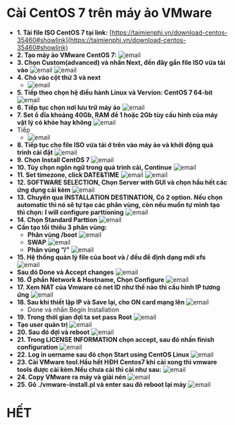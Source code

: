 # Cài CentOS 7 trên máy ảo VMware
- **1. Tải file ISO CentOS 7 tại link:**
[https://taimienphi.vn/download-centos-35460#showlink](https://taimienphi.vn/download-centos-35460#showlink)
- **2. Tạo máy ảo VMware CentOS 7:**
![email](https://lh3.googleusercontent.com/keep-bbsk/AGk0z-PBJQcqOBcO0DjuPipQ_2emnGRgn2x1rWMyS53Ho92ZWAl0JRQCrCZIqgjW8SjbNoSiGFEMCviiJ05lfDXnRs2ssoAzMpHxxRyj2Zo=s512)
- **3. Chọn Custom(advanced) và nhấn Next, đến đây gắn file ISO vừa tải vào**
![email](https://lh3.googleusercontent.com/keep-bbsk/AGk0z-PzvhnlBaBE3sYS4rGqL1kJK-okibfz2DHjzVeINk0bd2vqEaT93b16CX5JCk8PVytFpmADlv0xIriGMssoxcchM4BXIYP8ZWdT_88=s512)
![email](https://lh3.googleusercontent.com/keep-bbsk/AGk0z-PThzGn4KOZgD1KXKgaUKkWeMwHwMjQ0SMtw7wT31AxdaVti4_MSk7f-KY4tk41kcO4EhwEQpa3byaqv-Nmy9TMiufGhi30gayr3iE=s512)
- **4. Chỏ vào cột thứ 3 và next**
    + ![email](https://lh3.googleusercontent.com/keep-bbsk/AGk0z-M-vC2_MPK79XBht6210m31qF00x1GXQpEMUZMCAKmcjF04kfWAjP_f8IGmKyNDSY431lqe2JXIeJe3ocE63-oNFvD1b4qK0w8XVJw=s512)
- **5. Tiếp theo chọn hệ điều hành Linux và Vervion: CentOS 7 64-bit**
![email](https://lh3.googleusercontent.com/keep-bbsk/AGk0z-OE1jqDbcT63TYISwyL08mx1MXL_w0Cx7-aHTSny9GtoWHzcSKV_lMbPmzmBTWFR3kAl3JLLdb-XgKVfnluOSIr-cWAe9kixCnsxQ=s512)
- **6. Tiếp tục chọn nơi lưu trữ máy ảo**
![email](https://lh3.googleusercontent.com/keep-bbsk/AGk0z-NTCUUKNhCINX8w-RT1Sf3Evsc2IrCb1lHJbL4bMhDLkV2-Y9syUcLoC4OtZCnlnVVhaokl2BInSXqQKEIX7om3fU4T2o-ICYIHiQ=s512)
- **7. Set ổ đĩa khoảng 40Gb, RAM để 1 hoặc 2Gb tùy cấu hình của máy vật lý có khỏe hay không**
![email](https://lh3.googleusercontent.com/keep-bbsk/AGk0z-M1p_9ljR_-KavQM2bBGAG0Qcq51j7h32s6Hg6aiJJ1fJgdjWPn8HvRPix9N2BcWHKjGZnahSWnHXx8JSehlN87uGMl971Q2FG8RJM=s512)
- Tiếp 
    + ![email](https://lh3.googleusercontent.com/keep-bbsk/AGk0z-OROTrJLryzFAxWzP3HkmAYVK98AQExgdCnXdh2B_e2ffAElD0968eN7bUcxefkr_qCQICT-l8kjIuuXVtfeFahrKCabH_uS_chLiA=s512)
- **8. Tiếp tục cho file ISO vừa tải ở trên vào máy ảo và khởi động quá trình cài đặt**
![email](https://lh3.googleusercontent.com/keep-bbsk/AGk0z-OitgfuPbKGahOpzD5FLGqxueiI-_L0Vn9T_fGwruBTmeQYlwuidVf6iJm3hcnOsEsMAfpDACQbAexFCs-MQ394Vs9-g0kv8C4EIHQ=s512)
- **9. Chọn Install CentOS 7**
![email](https://lh3.googleusercontent.com/keep-bbsk/AGk0z-NHq7cvUKO3GrbulCItRMilJaqbq8kzuiZ0AF62MrFrqua6nGEZvuyolBJ4UhTSFdcjlU7n4VeBx0iqaDrstfMBYFDSPOnxfF0cnA=s512)
- **10. Tùy chọn ngôn ngữ trong quá trình cài, Continue**
![email](https://lh3.googleusercontent.com/keep-bbsk/AGk0z-Po6krP3SfvjFW2_kQEUNpCgRpOxY743OJcEU6AweMG1DtXMWfmhSwQyrWQsnEtCc1H0NqHJ3A0HZp5N-UkU6jwtN0wlRTYpoJCs68=s512)
- **11. Set timezone, click DATE&TIME**
![email](https://lh3.googleusercontent.com/keep-bbsk/AGk0z-NrfRCMYbozVIg9abMhxA2RqlI7m5wuuepWuxNfFPZVQL7W_bi_zJzZZP4YzYw6tTZPCwiX_oFpfquldWRcahtWegVa3AZX68988lw=s512)
![email](https://lh3.googleusercontent.com/keep-bbsk/AGk0z-N4giilMG1I_BQbe5hPAunWBPwZ4D_wQvLvJ9HnRATrLlJ1S_apImBH_wyaSYx4wS2n80TXFb5_nY2pSdRAGqGImGyJbutobuaCBPg=s512)
- **12. SOFTWARE SELECTION, Chọn Server with GUI và chọn hầu hết các ứng dụng cài kèm**
![email](https://lh3.googleusercontent.com/keep-bbsk/AGk0z-MfrSYiJJ56H4AyzUv39xfhZPrvFYisJMBnAGCNTokOiUaCcqgtxXgtIMe-atWf7BS2NSExtnGN1ONngfZMc17dKT8N8tub4IN2Tog=s512)
- **13. Chuyển qua INSTALLATION DESTINATION, Có 2 option. Nếu chọn automatic thì nó sẽ tự tạo các phân vùng, còn nếu muốn tự mình tạo thì chọn: I will configure parttioning**
![email](https://lh3.googleusercontent.com/keep-bbsk/AGk0z-MBbbAB9w0z8bBydn0IeK1k5Rw8_xI9arCsLdD0S21EK2gXE0udyQfnXMDKsQ7V2XqRXAQM1Nm5G6JjuonlZSRmXXpY4nz8-0EHLxg=s512)
- **14. Chọn Standard Parttion**
![email](https://lh3.googleusercontent.com/keep-bbsk/AGk0z-O1K6_0DRR9a5IHWEVenoCTrO5aE9l0Tkd7B26hm4qEOIpFOeoSxSYU0B3T66i9PzVmeVaRBtlS6AEcrooaje-7fTWQgDFYQUTvox0=s512)
- **Cần tạo tối thiểu 3 phân vùng:**
    + **Phân vùng /boot**
    ![email](https://lh3.googleusercontent.com/keep-bbsk/AGk0z-PT34mg_4s3ki_1Ersq5PgFJo_0cbH_nFAkrqYphEbsVzu01Wo_BngyYWHCo62zzxzzlC5poN0UW0K9VVOYlL6HjKzLkFEpTDfHVfg=s512)
    + **SWAP**
    ![email](https://lh3.googleusercontent.com/keep-bbsk/AGk0z-OQbfX_9HZoqLDGvKNn5CD7U5R0p6c0y6kOHzetcwnjfqgWABNp9KAd8XJnOcYXknE7Zp5cwgM8KoMdox_5OemxYbrDm1fkq-bmXRc=s512)
    + **Phân vùng “/”**
    ![email](https://lh3.googleusercontent.com/keep-bbsk/AGk0z-N79PNmxRPgLxIWaCyj1V2HhbU6GFITGT5fyfOp8z-9q7wlA34flVl5VBSxHVx12sU6cz4HPfBNsDz0zQTnbiVau8b7nzHcHfStOgM=s512)
- **15. Hệ thống quản lý file của boot và / đều để định dạng mới xfs**
![email](https://lh3.googleusercontent.com/keep-bbsk/AGk0z-MStOWTWAxSZwYXwg7u3OU1tUWfM7uK4Pi5p3dkbI1DQLa4CuO-2GWtnQzW6pMKZq79raPW0whXpsHdkEsMefdq3X66CualQzx2C_k=s512)
- **Sau đó Done và Accept changes**
![email](https://lh3.googleusercontent.com/keep-bbsk/AGk0z-PpzADYssBn8CHQCZKT0_cjvhn7UbSa4omlEEzMq-q39An6v2yQS1X7uVWQHBboSM6SW_6YjpwihQSCyz_1RccA6d7fAxfLl6AEw4k=s512)
- **16. Ở phần Network & Hostname, Chọn Configure**
![email](https://lh3.googleusercontent.com/keep-bbsk/AGk0z-PESHdx4SyP1jui10I1uTZqmzxrGhM3FI_lffPIjT85V6oBaMQL-VhQY0N0mJMDVdDPTKm2EqL8XXTBlP9url_k8H1lrTbZ_ZUiHQM=s512)
- **17. Xem NAT của Vmware có net ID như thế nào thì cấu hình IP tương ứng**
![email](https://lh3.googleusercontent.com/keep-bbsk/AGk0z-M9_yQc29aX4JmSNeHprB5Nw6bG17ld3yJ2fFc2OF7q0rFPq3y-BjoYV6_lavfai-wE1_XRVmkW7iIbZtu1iLmkznLK2X7a5HtZwEE=s512)
- **18. Sau khi thiết lập IP và Save lại, cho ON card mạng lên**
![email](https://lh3.googleusercontent.com/keep-bbsk/AGk0z-PFxrMXSwzkoSphH063RTsabzX3WC449GCxc71C0cGVkBDHl-a_FWEyIANcDcPynhpuxjCd356Np5vI5rIuFzJUTr7dyvBPnYJd6TU=s512)
    + Done và nhấn Begin Installation
- **19. Trong thời gian đợi ta set pass Root**
![email](https://lh3.googleusercontent.com/keep-bbsk/AGk0z-M-h8W_IswbVi4t17ArTRL_GFR99ypymbUFJzWXjaKuEaIzFwPPJ2ppuKAV4VzSPqdWZHUIdoLdcZuX7zgnXAoFkZnOlc3FsQEiuzA=s512)
- **Tạo user quản trị**
![email](https://lh3.googleusercontent.com/keep-bbsk/AGk0z-PTbQb2HwrmM42OEAi6PuAT6ul2dMWHfnVoRmJO87Wi-kSjsClvO1aqYWZgnhL5AwiYlhkIoA5PN0KMbiUDuO9Le5UA1KVSFmmegFA=s512)
- **20. Sau đó đợi và reboot**
![email](https://lh3.googleusercontent.com/keep-bbsk/AGk0z-OXwQzauiOXZ-LJEcCtdj7ElV8ZWQCJKxFFr08lBwFDJ3DkUFLe_JnyjmIZAqERf0NQbFLE_RZpwSd02PjR5l9X8d52CcRgEWfMBMI=s512)
- **21. Trong LICENSE INFORMATION chọn accept, sau đó nhấn finish configuration**
![email](https://lh3.googleusercontent.com/keep-bbsk/AGk0z-OYWcI8l4P_8cZOrp0kPFmCo-C18Nmbdg6MOla5LRX0t7b8r2T1tMQW1W72sR3OVgEIYncFDircOX8IIK780qOL23Os5ieAZZ9Za2s=s512)
- **22. Log in uername sau đó chọn Start using CentOS Linux**
![email](https://lh3.googleusercontent.com/keep-bbsk/AGk0z-O5VesyZC-ro0s5rk44HXrPy07mozh6elP-9O7YllXAaixr6NAqVGqrlqFbiNWeUtA8CeoAyi5e2i2gj37gUelEaD47YZ47ArV6VP8=s512)
- **23. Cài VMware tool.Hầu hết HĐH Centos7 khi cài xong thì vmware tools được cài kèm.Nếu chưa cài thì cài như sau:**
![email](https://lh3.googleusercontent.com/keep-bbsk/AGk0z-Opt5-EEGtvXZ-EZfPWJTy2g3cE-aFsUxL64CU-WJwi6GT4F08lJtjBzUbf23D-hnEDAWZU2TxSnjNXgIpQdWu34ReRugFNTBznSg0=s512)
- **24. Copy VMware ra máy và giải nén**
![email](https://lh3.googleusercontent.com/keep-bbsk/AGk0z-P1w0J_LPpxtu6bWqaSVn3XUGmHiTQ5ojyRju1MFF5sZK6q9Qu-DK-N9knzr6oyYD7Tkc1WtvVLb-l7G1ZMxFJvEuejyNTyjtEF8vQ=s512)
- **25. Gõ ./vmware-install.pl và enter sau đó reboot lại máy**
![email](https://lh3.googleusercontent.com/keep-bbsk/AGk0z-MEMVb-GrhPwlxLWYnKkDWF_snqQ9vrIJ2IIF3bMcaos2ujB7wTor8gZG-PQEGYnY5mlxUDSkpaxxTEllwz_UfKpsmtjuTOG4ph49w=s512)
# HẾT